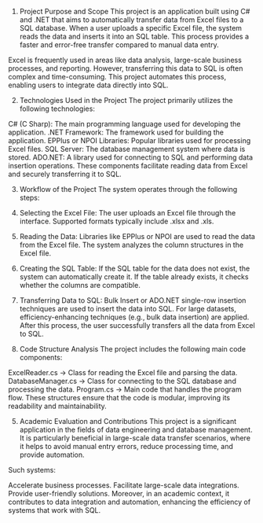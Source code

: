 1. Project Purpose and Scope
This project is an application built using C# and .NET that aims to automatically transfer data from Excel files to a SQL database. When a user uploads a specific Excel file, the system reads the data and inserts it into an SQL table. This process provides a faster and error-free transfer compared to manual data entry.

Excel is frequently used in areas like data analysis, large-scale business processes, and reporting. However, transferring this data to SQL is often complex and time-consuming. This project automates this process, enabling users to integrate data directly into SQL.

2. Technologies Used in the Project
The project primarily utilizes the following technologies:

C# (C Sharp): The main programming language used for developing the application.
.NET Framework: The framework used for building the application.
EPPlus or NPOI Libraries: Popular libraries used for processing Excel files.
SQL Server: The database management system where data is stored.
ADO.NET: A library used for connecting to SQL and performing data insertion operations.
These components facilitate reading data from Excel and securely transferring it to SQL.

3. Workflow of the Project
The system operates through the following steps:

1. Selecting the Excel File:
The user uploads an Excel file through the interface.
Supported formats typically include .xlsx and .xls.
2. Reading the Data:
Libraries like EPPlus or NPOI are used to read the data from the Excel file.
The system analyzes the column structures in the Excel file.
3. Creating the SQL Table:
If the SQL table for the data does not exist, the system can automatically create it.
If the table already exists, it checks whether the columns are compatible.
4. Transferring Data to SQL:
Bulk Insert or ADO.NET single-row insertion techniques are used to insert the data into SQL.
For large datasets, efficiency-enhancing techniques (e.g., bulk data insertion) are applied.
After this process, the user successfully transfers all the data from Excel to SQL.

4. Code Structure Analysis
The project includes the following main code components:

ExcelReader.cs → Class for reading the Excel file and parsing the data.
DatabaseManager.cs → Class for connecting to the SQL database and processing the data.
Program.cs → Main code that handles the program flow.
These structures ensure that the code is modular, improving its readability and maintainability.

5. Academic Evaluation and Contributions
This project is a significant application in the fields of data engineering and database management. It is particularly beneficial in large-scale data transfer scenarios, where it helps to avoid manual entry errors, reduce processing time, and provide automation.

Such systems:

Accelerate business processes.
Facilitate large-scale data integrations.
Provide user-friendly solutions.
Moreover, in an academic context, it contributes to data integration and automation, enhancing the efficiency of systems that work with SQL.
